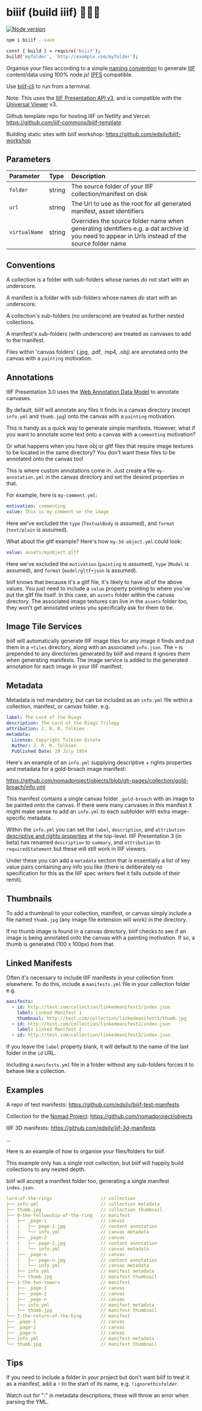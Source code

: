 # biiif (build iiif) 👷✨📃

[![Node version](https://img.shields.io/node/v/biiif.svg?style=flat)](http://nodejs.org/download/)

<!-- ![IIIF Presentation API 3 compliant](https://img.shields.io/badge/iiif--presentation--api-%3E=3-blue.png) -->

```bash
npm i biiif --save
```

```bash
const { build } = require('biiif');
build('myfolder', 'http://example.com/myfolder');
```

Organise your files according to a simple [naming convention](https://github.com/edsilv/biiif#examples) to generate [IIIF](http://iiif.io) content/data using 100% node.js! [IPFS](https://github.com/ipfs) compatible.

Use [biiif-cli](https://github.com/edsilv/biiif-cli) to run from a terminal.

Note: This uses the [IIIF Presentation API v3](http://prezi3.iiif.io/api/presentation/3.0/), and is compatible with the [Universal Viewer](http://universalviewer.io) v3.

Github template repo for hosting IIIF on Netlify and Vercel: https://github.com/iiif-commons/biiif-template

Building static sites with biiif workshop: https://github.com/edsilv/biiif-workshop

## Parameters

| Parameter     | Type   | Description                                                                                                                                     |
| :------------ | :----- | :---------------------------------------------------------------------------------------------------------------------------------------------- |
| `folder`      | string | The source folder of your IIIF collection/manifest on disk                                                                                      |
| `url`         | string | The Url to use as the root for all generated manifest, asset identifiers                                                                        |
| `virtualName` | string | Overrides the source folder name when generating identifiers e.g. a dat archive id you need to appear in Urls instead of the source folder name |

## Conventions

A collection is a folder with sub-folders whose names _do not_ start with an underscore.

A manifest is a folder with sub-folders whose names _do_ start with an underscore.

A collection's sub-folders (no underscore) are treated as further nested collections.

A manifest's sub-folders (with underscore) are treated as canvases to add to the manifest.

Files within 'canvas folders' (.jpg, .pdf, .mp4, .obj) are annotated onto the canvas with a `painting` motivation.

## Annotations

IIIF Presentation 3.0 uses the [Web Annotation Data Model](https://www.w3.org/TR/annotation-model/) to annotate canvases.

By default, biiif will annotate any files it finds in a canvas directory (except `info.yml` and `thumb.jpg`) onto the canvas with a `painting` motivation.

This is handy as a quick way to generate simple manifests. However, what if you want to annotate some text onto a canvas with a `commenting` motivation?

Or what happens when you have obj or gltf files that require image textures to be located in the same directory? You don't want these files to be annotated onto the canvas too!

This is where custom annotations come in. Just create a file `my-annotation.yml` in the canvas directory and set the desired properties in that.

For example, here is `my-comment.yml`:

```yml
motivation: commenting
value: This is my comment on the image
```

Here we've excluded the `type` (`TextualBody` is assumed), and `format` (`text/plain` is assumed).

What about the gltf example? Here's how `my-3d-object.yml` could look:

```yml
value: assets/myobject.gltf
```

Here we've excluded the `motivation` (`painting` is assumed), `type` (`Model` is assumed), and `format` (`model/gltf+json` is assumed).

biiif knows that because it's a gltf file, it's likely to have all of the above values. You just need to include a `value` property pointing to where you've put the gltf file itself. In this case, an `assets` folder within the canvas directory. The associated image textures can live in the `assets` folder too, they won't get annotated unless you specifically ask for them to be.

## Image Tile Services

biiif will automatically generate IIIF image tiles for any image it finds and put them in a `+tiles` directory, along with an associated `info.json`. The `+` is prepended to any directories generated by biiif and means it ignores them when generating manifests.
The image service is added to the generated annotation for each image in your IIIF manifest.

## Metadata

Metadata is not mandatory, but can be included as an `info.yml` file within a collection, manifest, or canvas folder. e.g.

```yml
label: The Lord of the Rings
description: The Lord of the Rings Trilogy
attribution: J. R. R. Tolkien
metadata:
  License: Copyright Tolkien Estate
  Author: J. R. R. Tolkien
  Published Date: 29 July 1954
```

Here's an example of an `info.yml` supplying descriptive + rights properties and metadata for a gold-broach image manifest:

https://github.com/nomadproject/objects/blob/gh-pages/collection/gold-broach/info.yml

This manifest contains a single canvas folder `_gold-broach` with an image to be painted onto the canvas. If there were many canvases in this manifest it might make sense to add an `info.yml` to each subfolder with extra image-specific metadata.

Within the `info.yml` you can set the `label`, `description`, and `attribution` [descriptive and rights properties](https://iiif.io/api/presentation/3.0/#appendices) at the top-level. IIIF Presentation 3 (in beta) has renamed `description` to `summary`, and `attribution` to `requiredStatement` but these will still work in IIIF viewers.

Under these you can add a `metadata` section that is essentially a list of key value pairs containing any info you like (there is deliberately no specification for this as the IIIF spec writers feel it falls outside of their remit).

## Thumbnails

To add a thumbnail to your collection, manifest, or canvas simply include a file named `thumb.jpg` (any image file extension will work) in the directory.

If no thumb image is found in a canvas directory, biiif checks to see if an image is being annotated onto the canvas with a painting motivation. If so, a thumb is generated (100 x 100px) from that.

## Linked Manifests

Often it's necessary to include IIIF manifests in your collection from elsewhere. To do this, include a `manifests.yml` file in your collection folder e.g.

```yml
manifests:
  - id: http://test.com/collection/linkedmanifest1/index.json
    label: Linked Manifest 1
    thumbnail: http://test.com/collection/linkedmanifest1/thumb.jpg
  - id: http://test.com/collection/linkedmanifest2/index.json
    label: Linked Manifest 2
  - id: http://test.com/collection/linkedmanifest3/index.json
```

If you leave the `label` property blank, it will default to the name of the last folder in the `id` URL.

Including a `manifests.yml` file in a folder without any sub-folders forces it to behave like a collection.

## Examples

<!--MozFest zine workshop published on glitch: https://glitch.com/~edsilv-mozfest-zine-->

A repo of test manifests: https://github.com/edsilv/biiif-test-manifests

Collection for the [Nomad Project](https://nomad-project.co.uk): https://github.com/nomadproject/objects

IIIF 3D manifests: https://github.com/edsilv/iiif-3d-manifests

...

Here is an example of how to organise your files/folders for biiif.

This example only has a single root collection, but biiif will happily build collections to any nested depth.

biiif will accept a manifest folder too, generating a single manifest `index.json`.

```yml
lord-of-the-rings                  // collection
├── info.yml                       // collection metadata
├── thumb.jpg                      // collection thumbnail
├── 0-the-fellowship-of-the-ring   // manifest
|   ├── _page-1                    // canvas
|   |   ├── page-1.jpg             // content annotation
|   |   └── info.yml               // canvas metadata
|   ├── _page-2                    // canvas
|   |   ├── page-2.jpg             // content annotation
|   |   └── info.yml               // canvas metadata
|   ├── _page-n                    // canvas
|   |   ├── page-n.jpg             // content annotation
|   |   └── info.yml               // canvas metadata
|   ├── info.yml                   // manifest metadata
|   └── thumb.jpg                  // manifest thumbnail
├── 1-the-two-towers               // manifest
|   ├── _page-1                    // canvas
|   ├── _page-2                    // canvas
|   ├── _page-n                    // canvas
|   ├── info.yml                   // manifest metadata
|   └── thumb.jpg                  // manifest thumbnail
└── 2-the-return-of-the-king       // manifest
├── _page-1                        // canvas
├── _page-2                        // canvas
├── _page-n                        // canvas
├── info.yml                       // manifest metadata
└── thumb.jpg                      // manifest thumbnail
```

## Tips

If you need to include a folder in your project but don't want biiif to treat it as a manifest, add a `!` to the start of its name, e.g. `!ignorethisfolder`.

Watch out for ":" in metadata descriptions, these will throw an error when parsing the YML.

